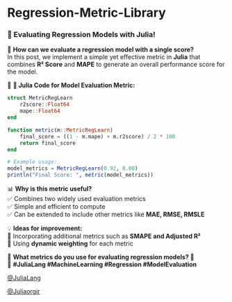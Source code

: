# Regression-Metric-Library
### **🚀 Evaluating Regression Models with Julia!**  

🔎 **How can we evaluate a regression model with a single score?**  
In this post, we implement a simple yet effective metric in **Julia** that combines **R² Score** and **MAPE** to generate an overall performance score for the model.  

📌 **📜 Julia Code for Model Evaluation Metric:**  
```julia
struct MetricRegLearn
    r2score::Float64
    mape::Float64
end

function metric(m::MetricRegLearn)
    final_score = ((1 - m.mape) + m.r2score) / 2 * 100
    return final_score
end

# Example usage:
model_metrics = MetricRegLearn(0.92, 0.08)
println("Final Score: ", metric(model_metrics))
```

📊 **Why is this metric useful?**  
✅ Combines two widely used evaluation metrics  
✅ Simple and efficient to compute  
✅ Can be extended to include other metrics like **MAE, RMSE, RMSLE**  

💡 **Ideas for improvement:**  
🔹 Incorporating additional metrics such as **SMAPE and Adjusted R²**  
🔹 Using **dynamic weighting** for each metric  

📢 **What metrics do you use for evaluating regression models? 🤔**  
🔗 **#JuliaLang #MachineLearning #Regression #ModelEvaluation**  

[@JuliaLang]([https://github.com/JuliaLang])

[@Juliaorgir]([https://github.com/Juliair-org])


